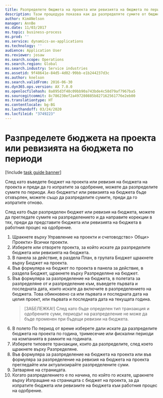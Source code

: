 ```yaml
---
title: Разпределете бюджета на проекта или ревизията на бюджета по периоди
description: Тази процедура показва как да разпределяте сумите от бюджета на проекта по периоди.
author: KimANelson
manager: AnnBe
ms.date: 11/03/2017
ms.topic: business-process
ms.prod: ''
ms.service: dynamics-ax-applications
ms.technology: ''
audience: Application User
ms.reviewer: josaw
ms.search.scope: Operations
ms.search.region: Global
ms.search.industry: Service industries
ms.assetid: 9f48641e-84d5-4d02-99bb-e1b244237d3c
ms.author: knelson
ms.search.validFrom: 2016-06-30
ms.dyn365.ops.version: AX 7.0.0
ms.openlocfilehash: 8a895d3f48c09bb90a743bde4c58d79af7967ba5
ms.sourcegitcommit: 8c786230ef2a497280885b827162561776e2eb00
ms.translationtype: HT
ms.contentlocale: bg-BG
ms.lasthandoff: 03/24/2020
ms.locfileid: "3749223"
---
```

# <a name="allocate-a-project-budget-or-budget-revision-across-periods"></a>Разпределете бюджета на проекта или ревизията на бюджета по периоди

[!include [task guide banner](../../includes/task-guide-banner.md)]

След като въведете бюджет на проекта или ревизия на бюджета на проекта и преди да го изпратите за одобрение, можете да разпределите сумите по периоди. Ако бюджетът или ревизията на бюджета бъде отхвърлен, можете също да разпределите сумите, преди да го изпратите отново. 

След като бъде разпределен бюджет или ревизия на бюджета, можете да прегледате сумите на разпределението и да направите корекции в тях, преди да представите бюджета или ревизията на бюджета в работния процес на одобрение. 

1. Щракнете върху Управление на проекти и счетоводство> Общи> Проекти> Всички проекти. 
2. Изберете или отворете проекта, за който искате да разпределите бюджета или ревизията на бюджета. 
3. В панела за действие, в раздела План, в групата Бюджет щракнете върху Бюджет на проекта. 
4. Във формуляра на бюджет по проекта в панела за действие, в раздела Бюджет, щракнете върху Разпределяне на бюджет. 
5. Във формуляра за разпределение на бюджета, в полетата за разпределяне от и разпределение към, въведете първата и последната дата, които искате да включите в разпределението на бюджета. Това обикновено са или първата и последната дата на целия проект, или първата и последната дата на текущата година.  
   > [ЗАБЕЛЕЖКА!] След като бъде определен тип транзакция и одобрените суми, периодът на разпределение не може да бъде променен при бъдещи ревизии на бюджета. 
6. В полето По период от време изберете дали искате да разпределите бюджета на проекта по година, тримесечие или фискални периоди на компанията в рамките на годината.
7. Изберете типовете транзакции, които да разпределите, след което щракнете върху Разпределяне. 
8. Във формуляра за разпределение на бюджета на проекта или във формуляра за разпределение на ревизия на бюджета на проекта прегледайте или актуализирайте разпределените суми. 
9. Затваряне на страницата.
10. Когато разпределението е по начина, по който го искате, щракнете върху Изпращане на страницата с бюджет на проекта, за да изпратите бюджета или ревизиите на бюджета към работния процес на одобрение.  


